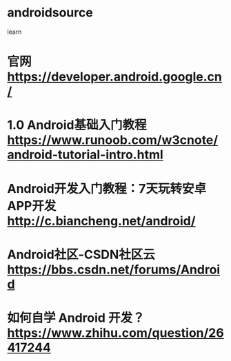 # androidsource
learn

# 官网  https://developer.android.google.cn/
# 1.0 Android基础入门教程  https://www.runoob.com/w3cnote/android-tutorial-intro.html
# Android开发入门教程：7天玩转安卓APP开发  http://c.biancheng.net/android/
# Android社区-CSDN社区云  https://bbs.csdn.net/forums/Android
# 如何自学 Android 开发？ https://www.zhihu.com/question/26417244
